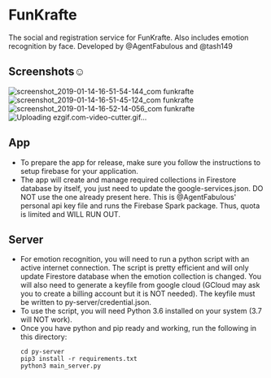 # FunKrafte

The social and registration service for FunKrafte. Also includes emotion recognition by face.
Developed by @AgentFabulous and @tash149

## Screenshots:relaxed:
![screenshot_2019-01-14-16-51-54-144_com funkrafte](https://user-images.githubusercontent.com/39271055/51160331-828cf800-18b3-11e9-9e1b-b09b1b7906a8.png)
![screenshot_2019-01-14-16-51-45-124_com funkrafte](https://user-images.githubusercontent.com/39271055/51160339-891b6f80-18b3-11e9-922d-ad9ce3cdf91f.png)
![screenshot_2019-01-14-16-52-14-056_com funkrafte](https://user-images.githubusercontent.com/39271055/51160203-f975c100-18b2-11e9-882b-e83f199e5303.png)
![Uploading ezgif.com-video-cutter.gif…]()

## App
- To prepare the app for release, make sure you follow the instructions to setup firebase for your application.
- The app will create and manage required collections in Firestore database by itself, you just need to update the google-services.json.
  DO NOT use the one already present here. This is @AgentFabulous' personal api key file and runs the Firebase Spark package. Thus, quota is limited and WILL RUN OUT.


## Server
- For emotion recognition, you will need to run a python script with an active internet connection. The script is pretty efficient and will only update Firestore database when the emotion collection is changed. You will also need to generate a keyfile from google cloud (GCloud may ask you to create a billing account but it is NOT needed). The keyfile must be written to py-server/credential.json.
- To use the script, you will need Python 3.6 installed on your system (3.7 will NOT work).
- Once you have python and pip ready and working, run the following in this directory:
    ```
    cd py-server
    pip3 install -r requirements.txt
    python3 main_server.py
    ```
